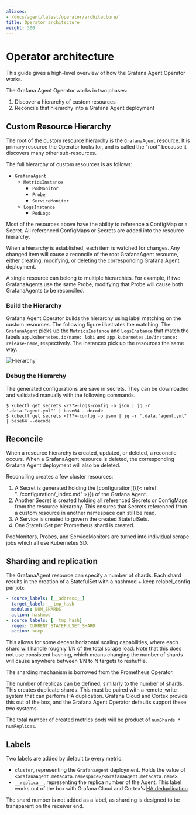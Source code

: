 ```yaml
---
aliases:
- /docs/agent/latest/operator/architecture/
title: Operator architecture
weight: 300
---
```


# Operator architecture

This guide gives a high-level overview of how the Grafana Agent Operator
works.

The Grafana Agent Operator works in two phases:

1. Discover a hierarchy of custom resources
2. Reconcile that hierarchy into a Grafana Agent deployment

## Custom Resource Hierarchy

The root of the custom resource hierarchy is the `GrafanaAgent` resource. It is
primary resource the Operator looks for, and is called the "root" because it
discovers many other sub-resources.

The full hierarchy of custom resources is as follows:

- `GrafanaAgent`
    - `MetricsInstance`
        - `PodMonitor`
        - `Probe`
        - `ServiceMonitor`
    - `LogsInstance`
        - `PodLogs`

Most of the resources above have the ability to reference a ConfigMap or a
Secret. All referenced ConfigMaps or Secrets are added into the resource
hierarchy.

When a hierarchy is established, each item is watched for changes. Any changed
item will cause a reconcile of the root GrafanaAgent resource, either
creating, modifying, or deleting the corresponding Grafana Agent deployment.

A single resource can belong to multiple hierarchies. For example, if two
GrafanaAgents use the same Probe, modifying that Probe will cause both
GrafanaAgents to be reconciled.

### Build the Hierarchy

Grafana Agent Operator builds the hierarchy using label matching on the custom resources. The following figure illustrates the matching. The `GrafanaAgent` picks up the `MetricsInstance`
and `LogsInstance` that match the labels `app.kubernetes.io/name: loki` and `app.kubernetes.io/instance: release-name`, respectively. The instances pick up the resources the same way.

<img src="../../assets/hierarchy.svg" alt="Hierarchy" />

### Debug the Hierarchy

The generated configurations are save in secrets. They can be downloaded and
validated manually with the following commands.

```
$ kubectl get secrets <???>-logs-config -o json | jq -r '.data."agent.yml"' | base64 --decode
$ kubectl get secrets <???>-config -o json | jq -r '.data."agent.yml"' | base64 --decode
```

## Reconcile

When a resource hierarchy is created, updated, or deleted, a reconcile occurs.
When a GrafanaAgent resource is deleted, the corresponding Grafana Agent
deployment will also be deleted.

Reconciling creates a few cluster resources:

1. A Secret is generated holding the
   [configuration]({{< relref "../configuration/_index.md" >}}) of the Grafana Agent.
2. Another Secret is created holding all referenced Secrets or ConfigMaps from
   the resource hierarchy. This ensures that Secrets referenced from a custom
   resource in another namespace can still be read.
3. A Service is created to govern the created StatefulSets.
4. One StatefulSet per Prometheus shard is created.

PodMonitors, Probes, and ServiceMonitors are turned into individual scrape jobs
which all use Kubernetes SD.

## Sharding and replication

The GrafanaAgent resource can specify a number of shards. Each shard results in
the creation of a StatefulSet with a hashmod + keep relabel_config per job:

```yaml
- source_labels: [__address__]
  target_label: __tmp_hash
  modulus: NUM_SHARDS
  action: hashmod
- source_labels: [__tmp_hash]
  regex: CURRENT_STATEFULSET_SHARD
  action: keep
```

This allows for some decent horizontal scaling capabilities, where each shard
will handle roughly 1/N of the total scrape load. Note that this does not use
consistent hashing, which means changing the number of shards will cause
anywhere between 1/N to N targets to reshuffle.

The sharding mechanism is borrowed from the Prometheus Operator.

The number of replicas can be defined, similarly to the number of shards. This
creates duplicate shards. This must be paired with a remote_write system that
can perform HA duplication. Grafana Cloud and Cortex provide this out of the
box, and the Grafana Agent Operator defaults support these two systems.

The total number of created metrics pods will be product of `numShards *
numReplicas`.

## Labels

Two labels are added by default to every metric:

- `cluster`, representing the `GrafanaAgent` deployment. Holds the value of
  `<GrafanaAgent.metadata.namespace>/<GrafanaAgent.metadata.name>`.
- `__replica__`, representing the replica number of the Agent. This label works
   out of the box with Grafana Cloud and Cortex's [HA
   deduplication](https://cortexmetrics.io/docs/guides/ha-pair-handling/).

The shard number is not added as a label, as sharding is designed to be
transparent on the receiver end.
